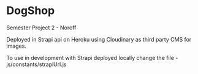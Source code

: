 # DogShop
 Semester Project 2 - Noroff 

Deployed in Strapi api on Heroku using Cloudinary as third party CMS for images.

To use in development with Strapi deployed locally change the file -  js/constants/strapiUrl.js
